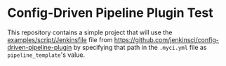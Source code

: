 # Config-Driven Pipeline Plugin Test

This repository contains a simple project that will use the 
[examples/script/Jenkinsfile](https://github.com/jenkinsci/config-driven-pipeline-plugin/master/examples/script/Jenkinfile) 
file from https://github.com/jenkinsci/config-driven-pipeline-plugin by specifying that path
in the `.myci.yml` file as `pipeline_template`'s value.
